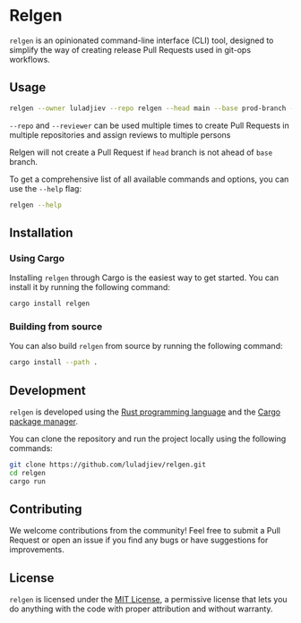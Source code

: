 # Relgen

`relgen` is an opinionated command-line interface (CLI) tool, designed to simplify the way of creating release Pull
Requests used in git-ops workflows.

## Usage

```bash
relgen --owner luladjiev --repo relgen --head main --base prod-branch --base-name Production --reviewer Luladjiev
```

`--repo` and `--reviewer` can be used multiple times to create Pull Requests in multiple repositories and assign reviews
to multiple persons

Relgen will not create a Pull Request if `head` branch is not ahead of `base` branch.

To get a comprehensive list of all available commands and options, you can use the `--help` flag:

```bash
relgen --help
```

## Installation

### Using Cargo

Installing `relgen` through Cargo is the easiest way to get started. You can install it by running the following
command:

```bash
cargo install relgen
```

### Building from source

You can also build `relgen` from source by running the following command:

```bash
cargo install --path .
```

## Development

`relgen` is developed using the [Rust programming language](https://www.rust-lang.org/) and
the [Cargo package manager](https://doc.rust-lang.org/cargo/).

You can clone the repository
and run the project locally using the following commands:

```bash
git clone https://github.com/luladjiev/relgen.git
cd relgen
cargo run
```

## Contributing

We welcome contributions from the community! Feel free to submit a Pull Request or open an issue if you find any bugs or
have suggestions for improvements.

## License

`relgen` is licensed under the [MIT License](https://choosealicense.com/licenses/mit/), a permissive license that lets
you do anything with the code with proper attribution and without warranty.
